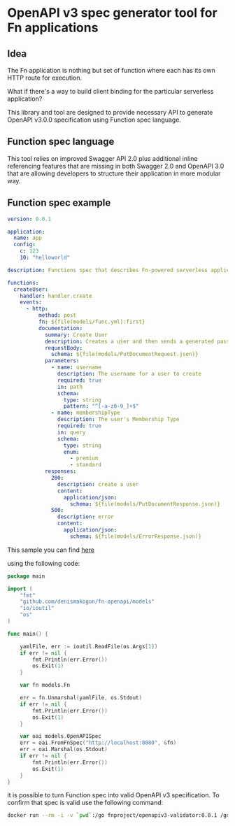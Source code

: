 OpenAPI v3 spec generator tool for Fn applications
==================================================

Idea
----
The Fn application is nothing but set of function where each has its own HTTP route for execution.

What if there's a way to build client binding for the particular serverless application?

This library and tool are designed to provide necessary API to generate OpenAPI v3.0.0 specification using Function spec language.


Function spec language
----------------------

This tool relies on improved Swagger API 2.0 plus additional inline referencing features 
that are missing in both Swagger 2.0 and OpenAPI 3.0 that are allowing developers to structure their application in more modular way.


Function spec example
---------------------

```yaml
version: 0.0.1

application:
  name: app
  config:
    c: 123
    10: "helloworld"

description: Functions spec that describes Fn-powered serverless application

functions:
  createUser:
    handler: handler.create
    events:
      - http:
          method: post
          fn: ${file(models/func.yml):first}
          documentation:
            summary: Create User
            description: Creates a user and then sends a generated password email
            requestBody:
              schema: ${file(models/PutDocumentRequest.json)}
            parameters:
              - name: username
                description: The username for a user to create
                required: true
                in: path
                schema:
                  type: string
                  pattern: "^[-a-z0-9_]+$"
              - name: membershipType
                description: The user's Membership Type
                required: true
                in: query
                schema:
                  type: string
                  enum:
                    - premium
                    - standard
            responses:
              200:
                description: create a user
                content:
                  application/json:
                    schema: ${file(models/PutDocumentResponse.json)}
              500:
                description: error
                content:
                  application/json:
                    schema: ${file(models/ErrorResponse.json)}
```
This sample you can find [here](examples/fn.yml)

using the following code:
```go
package main

import (
	"fmt"
	"github.com/denismakogon/fn-openapi/models"
	"io/ioutil"
	"os"
)

func main() {

	yamlFile, err := ioutil.ReadFile(os.Args[1])
	if err != nil {
		fmt.Println(err.Error())
		os.Exit(1)
	}

	var fn models.Fn

	err = fn.Unmarshal(yamlFile, os.Stdout)
	if err != nil {
		fmt.Println(err.Error())
		os.Exit(1)
	}

	var oai models.OpenAPISpec
	err = oai.FromFnSpec("http://localhost:8080", &fn)
	err = oai.Marshal(os.Stdout)
	if err != nil {
		fmt.Println(err.Error())
		os.Exit(1)
	}
}
```

it is possible to turn Function spec into valid OpenAPI v3 specification.
To confirm that spec is valid use the following command:
```bash
docker run --rm -i -v `pwd`:/go fnproject/openapiv3-validator:0.0.1 /go/examples/openapi.yml
```
